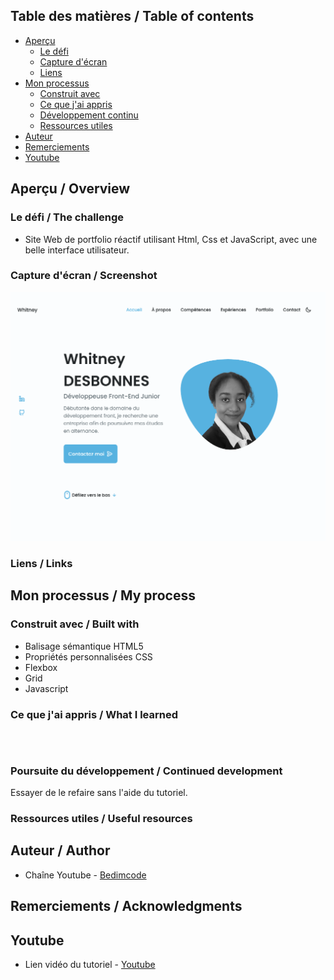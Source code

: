 
## Table des matières / Table of contents

- [Aperçu](#Aperçu)
  - [Le ​​défi](#le-défi)
  - [Capture d'écran](#capture-d'écran)
  - [Liens](#liens)
- [Mon processus](#mon-processus)
  - [Construit avec](#construit-avec)
  - [Ce que j'ai appris](#ce-que-j'ai-appris)
  - [Développement continu](#continued-development)
  - [Ressources utiles](#ressources-utiles)
- [Auteur](#auteur)
- [Remerciements](#Remerciements)
- [Youtube](#Youtube)


## Aperçu / Overview


### Le défi / The challenge

- Site Web de portfolio réactif utilisant Html, Css et JavaScript, avec une belle interface utilisateur.


### Capture d'écran / Screenshot

![](preview.png)


### Liens / Links


## Mon processus / My process


### Construit avec / Built with

- Balisage sémantique HTML5
- Propriétés personnalisées CSS
- Flexbox
- Grid
- Javascript


### Ce que j'ai appris / What I learned

```html


```
```css



```


### Poursuite du développement / Continued development

Essayer de le refaire sans l'aide du tutoriel.


### Ressources utiles / Useful resources


## Auteur / Author

- Chaîne Youtube - [Bedimcode](https://www.youtube.com/c/Bedimcode)


## Remerciements / Acknowledgments

## Youtube
- Lien vidéo du tutoriel - [Youtube](https://youtu.be/27JtRAI3QO8)
